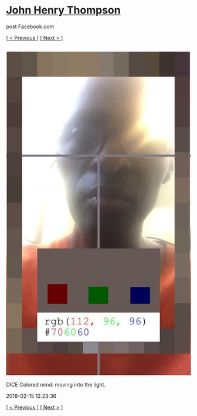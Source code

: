 # [John Henry Thompson](../README.md)
post Facebook.com

[[ < Previous ]](2018-02-16-1.md) [[ Next > ]](2018-02-15-2.md)

[![](../media/2018-02-15/Timeline-Photos-DICE-Colored-mind-moving-into-the-light.jpg)](../README.md)

DICE Colored mind: moving into the light.

2018-02-15 12:23:36

[[ < Previous ]](2018-02-16-1.md) [[ Next > ]](2018-02-15-2.md)